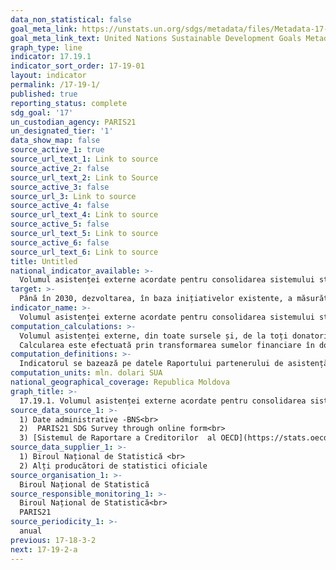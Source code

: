 ```yaml
---
data_non_statistical: false
goal_meta_link: https://unstats.un.org/sdgs/metadata/files/Metadata-17-19-01.pdf
goal_meta_link_text: United Nations Sustainable Development Goals Metadata (pdf 468kB)
graph_type: line
indicator: 17.19.1
indicator_sort_order: 17-19-01
layout: indicator
permalink: /17-19-1/
published: true
reporting_status: complete
sdg_goal: '17'
un_custodian_agency: PARIS21
un_designated_tier: '1'
data_show_map: false
source_active_1: true
source_url_text_1: Link to source
source_active_2: false
source_url_text_2: Link to Source
source_active_3: false
source_url_3: Link to source
source_active_4: false
source_url_text_4: Link to source
source_active_5: false
source_url_text_5: Link to source
source_active_6: false
source_url_text_6: Link to source
title: Untitled
national_indicator_available: >-
  Volumul asistenței externe acordate pentru consolidarea sistemului statistic național, echivalent în dolari SUA
target: >-
  Până în 2030, dezvoltarea, în baza inițiativelor existente, a măsurătorilor progresului privind dezvoltarea durabilă care complementează produsul intern brut, și oferă suport pentru dezvoltarea capacităților statistice în țările în curs de dezvoltare
indicator_name: >-
  Volumul asistenței externe acordate pentru consolidarea sistemului statistic în țările în curs de dezvoltare, echivalent în dolari SUA
computation_calculations: >-
  Volumul asistenței externe, din toate sursele și, de la toți donatorii, exprimată în dolari SUA acordate pentru consolidarea sistemului statistic național.<br> 
  Calcularea este efectuată prin transformarea sumelor financiare în dolari SUA folosind rata medie de schimb pentru perioada proiectului / anului de program. În cazurile sumele de plată au fost raportate, este utilizată rata de schimb media perioadei anului de plată.
computation_definitions: >-
  Indicatorul se bazează pe datele Raportului partenerului de asistență la statistică (PRESS), care este proiectat și administrat de PARIS21 pentru a oferi o imagine a valorii în dolari SUA a sprijinului statistic în proces de acordare țărilor în curs de dezvoltare. Datele sunt colectate în baza chestionarului on-line PARIS21 și din sistemul de Raportare a Creditorilor.
computation_units: mln. dolari SUA
national_geographical_coverage: Republica Moldova
graph_title: >-
  17.19.1. Volumul asistenței externe acordate pentru consolidarea sistemului statistic național, echivalent în dolari SUA
source_data_source_1: >-
  1) Date administrative -BNS<br> 
  2)  PARIS21 SDG Survey through online form<br> 
  3) [Sistemul de Raportare a Creditorilor  al OECD](https://stats.oecd.org/Index.aspx?DataSetCode=CRS1)
source_data_supplier_1: >-
  1) Biroul Național de Statistică <br> 
  2) Alți producători de statistici oficiale
source_organisation_1: >-
  Biroul Național de Statistică
source_responsible_monitoring_1: >-
  Biroul Național de Statistică<br> 
  PARIS21
source_periodicity_1: >-
  anual
previous: 17-18-3-2
next: 17-19-2-a
---
```

